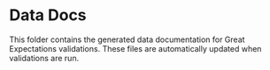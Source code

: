 # Data Docs

This folder contains the generated data documentation for Great Expectations validations. These files are automatically updated when validations are run.

